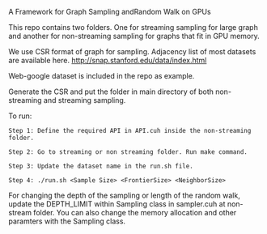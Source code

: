 A Framework for Graph Sampling andRandom Walk on GPUs

This repo contains two folders. One for streaming sampling for large graph and another for non-streaming sampling for graphs that fit in GPU memory.

We use CSR format of graph for sampling. Adjacency list of most datasets are available here.
http://snap.stanford.edu/data/index.html

Web-google dataset is included in the repo as example. 

Generate the CSR and put the folder in main directory of both non-streaming and streaming sampling.

To run:
   
    Step 1: Define the required API in API.cuh inside the non-streaming folder.
 
    Step 2: Go to streaming or non streaming folder. Run make command.
    
    Step 3: Update the dataset name in the run.sh file.

    Step 4: ./run.sh <Sample Size> <FrontierSize> <NeighborSize> 

For changing the depth of the sampling or length of the random walk, update the DEPTH_LIMIT within Sampling class in sampler.cuh at non-stream folder. You can also change the memory allocation and other paramters with the Sampling class.
